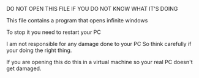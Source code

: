 DO NOT OPEN THIS FILE IF YOU DO NOT KNOW WHAT IT'S DOING

This file contains a program that opens infinite windows

To stop it you need to restart your PC

I am not responsible for any damage done to your PC
So think carefully if your doing the right thing.

If you are opening this do this in a virtual machine so your real PC doesn't get damaged.
